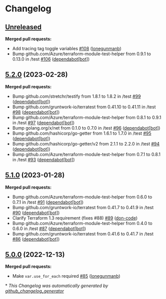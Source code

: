# Changelog

## [Unreleased](https://github.com/Azure/terraform-azurerm-network/tree/HEAD)

**Merged pull requests:**

- Add tracing tag toggle variables [\#108](https://github.com/Azure/terraform-azurerm-network/pull/108) ([lonegunmanb](https://github.com/lonegunmanb))
- Bump github.com/Azure/terraform-module-test-helper from 0.9.1 to 0.13.0 in /test [\#106](https://github.com/Azure/terraform-azurerm-network/pull/106) ([dependabot[bot]](https://github.com/apps/dependabot))

## [5.2.0](https://github.com/Azure/terraform-azurerm-network/tree/5.2.0) (2023-02-28)

**Merged pull requests:**

- Bump github.com/stretchr/testify from 1.8.1 to 1.8.2 in /test [\#99](https://github.com/Azure/terraform-azurerm-network/pull/99) ([dependabot[bot]](https://github.com/apps/dependabot))
- Bump github.com/gruntwork-io/terratest from 0.41.10 to 0.41.11 in /test [\#98](https://github.com/Azure/terraform-azurerm-network/pull/98) ([dependabot[bot]](https://github.com/apps/dependabot))
- Bump github.com/Azure/terraform-module-test-helper from 0.8.1 to 0.9.1 in /test [\#97](https://github.com/Azure/terraform-azurerm-network/pull/97) ([dependabot[bot]](https://github.com/apps/dependabot))
- Bump golang.org/x/net from 0.1.0 to 0.7.0 in /test [\#96](https://github.com/Azure/terraform-azurerm-network/pull/96) ([dependabot[bot]](https://github.com/apps/dependabot))
- Bump github.com/hashicorp/go-getter from 1.6.1 to 1.7.0 in /test [\#95](https://github.com/Azure/terraform-azurerm-network/pull/95) ([dependabot[bot]](https://github.com/apps/dependabot))
- Bump github.com/hashicorp/go-getter/v2 from 2.1.1 to 2.2.0 in /test [\#94](https://github.com/Azure/terraform-azurerm-network/pull/94) ([dependabot[bot]](https://github.com/apps/dependabot))
- Bump github.com/Azure/terraform-module-test-helper from 0.7.1 to 0.8.1 in /test [\#93](https://github.com/Azure/terraform-azurerm-network/pull/93) ([dependabot[bot]](https://github.com/apps/dependabot))

## [5.1.0](https://github.com/Azure/terraform-azurerm-network/tree/5.1.0) (2023-01-28)

**Merged pull requests:**

- Bump github.com/Azure/terraform-module-test-helper from 0.6.0 to 0.7.1 in /test [\#91](https://github.com/Azure/terraform-azurerm-network/pull/91) ([dependabot[bot]](https://github.com/apps/dependabot))
- Bump github.com/gruntwork-io/terratest from 0.41.7 to 0.41.9 in /test [\#90](https://github.com/Azure/terraform-azurerm-network/pull/90) ([dependabot[bot]](https://github.com/apps/dependabot))
- Clarify Terraform 1.3 requirement \(fixes \#88\) [\#89](https://github.com/Azure/terraform-azurerm-network/pull/89) ([don-code](https://github.com/don-code))
- Bump github.com/Azure/terraform-module-test-helper from 0.4.0 to 0.6.0 in /test [\#87](https://github.com/Azure/terraform-azurerm-network/pull/87) ([dependabot[bot]](https://github.com/apps/dependabot))
- Bump github.com/gruntwork-io/terratest from 0.41.6 to 0.41.7 in /test [\#86](https://github.com/Azure/terraform-azurerm-network/pull/86) ([dependabot[bot]](https://github.com/apps/dependabot))

## [5.0.0](https://github.com/Azure/terraform-azurerm-network/tree/5.0.0) (2022-12-13)

**Merged pull requests:**

- Make `var.use_for_each` required [\#85](https://github.com/Azure/terraform-azurerm-network/pull/85) ([lonegunmanb](https://github.com/lonegunmanb))



\* *This Changelog was automatically generated by [github_changelog_generator](https://github.com/github-changelog-generator/github-changelog-generator)*
